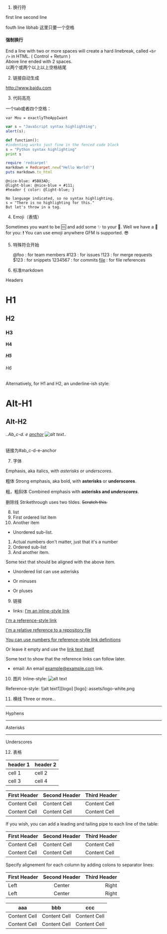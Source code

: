 1. 换行符

first line
second line

fouth line
libhab 这里只要一个空格

#### 强制换行

End a line with two or more spaces will create a hard linebreak, called `<br />` in HTML. ( Control + Return )  
Above line ended with 2 spaces.  
以两个或两个以上以上空格结尾 


2. 链接自动生成

http://www.baidu.com


3. 代码高亮

一个tab或者四个空格：

    var Mou = exactlyTheAppIwant

```javascript
var s = "JavaScript syntax highlighting";
alert(s);

```


```python
def function():
#indenting works just fine in the fenced code block
s = "Python syntax highlighting"
print s
```


```ruby
require 'redcarpet'
markdown = Redcarpet.new("Hello World!")
puts markdown.to_html
```

```less
@nice-blue: #5B83AD;
@light-blue: @nice-blue + #111;
#header { color: @light-blue; }
```


```
No language indicated, so no syntax highlighting.
s = "There is no highlighting for this."
But let's throw in a tag.
```


4. Emoji（表情）

Sometimes you want to be :cool: and add some :sparkles: to your :speech_balloon:. Well we have a :gift: for you:
:exclamation: You can use emoji anywhere GFM is supported. :sunglasses:


5. 特殊符合开始


    @foo : for team members
    #123 : for issues
    !123 : for merge requests
    $123 : for snippets
    1234567 : for commits
    [file](path/to/file) : for file references



6. 标准markdown

Headers

# H1
## H2
### H3
#### H4
##### H5
###### H6

Alternatively, for H1 and H2, an underline-ish style:

Alt-H1
======

Alt-H2
------


###### ..Ab_c-d. e [anchor](url) ![alt text](url)..
链接为#ab_c-d-e-anchor


7. 字体

Emphasis, aka italics, with *asterisks* or _underscores_.

粗体
Strong emphasis, aka bold, with **asterisks** or __underscores__.

粗，粗斜体
Combined emphasis with **asterisks and _underscores_**.

删除线
Strikethrough uses two tildes. ~~Scratch this.~~


8. list
1. First ordered list item
2. Another item
* Unordered sub-list.
1. Actual numbers don't matter, just that it's a number
1. Ordered sub-list
4. And another item.


Some text that should be aligned with the above item.


* Unordered list can use asterisks
- Or minuses
+ Or pluses



9. 链接
* links:
[I'm an inline-style link](https://www.google.com)

[I'm a reference-style link][Arbitrary case-insensitive reference text]

[I'm a relative reference to a repository file](../blob/master/LICENSE)

[You can use numbers for reference-style link definitions][1]

Or leave it empty and use the [link text itself][]

Some text to show that the reference links can follow later.

[arbitrary case-insensitive reference text]: https://www.mozilla.org

[1]: http://slashdot.org

[link text itself]: http://www.reddit.com

* email:
An email <example@example.com> link.


10. 图片
Inline-style:
![alt text](assets/logo-white.png)


Reference-style:
![alt text1][logo]
[logo]: assets/logo-white.png

11. 横线
Three or more...

---

Hyphens

***

Asterisks

___

Underscores


12. 表格

| header 1 | header 2 |
| -------- | -------- |
| cell 1 | cell 2 |
| cell 3 | cell 4 |


First Header | Second Header | Third Header
------------ | ------------- | ------------
Content Cell | Content Cell  | Content Cell
Content Cell | Content Cell  | Content Cell

If you wish, you can add a leading and tailing pipe to each line of the table:

| First Header | Second Header | Third Header |
| ------------ | ------------- | ------------ |
| Content Cell | Content Cell  | Content Cell |
| Content Cell | Content Cell  | Content Cell |

Specify alignement for each column by adding colons to separator lines:

First Header | Second Header | Third Header
:----------- | :-----------: | -----------:
Left         | Center        | Right
Left         | Center        | Right

aaa|bbb|ccc
------------|------------|------------
Content Cell | Content Cell  | Content Cell
Content Cell | Content Cell  | Content Cell

